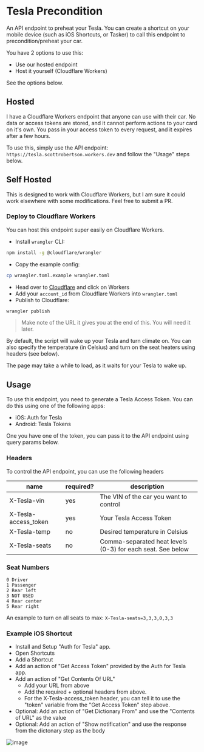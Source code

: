 # Tesla Precondition

An API endpoint to preheat your Tesla. You can create a shortcut on your mobile device (such as iOS Shortcuts, or Tasker) to call this endpoint to precondition/preheat your car.

You have 2 options to use this:

- Use our hosted endpoint
- Host it yourself (Cloudflare Workers)

See the options below.

## Hosted

I have a Cloudflare Workers endpoint that anyone can use with their car. No data or access tokens are stored, and it cannot perform actions to your card on it's own. You pass in your access token to every request, and it expires after a few hours.

To use this, simply use the API endpoint: `https://tesla.scottrobertson.workers.dev` and follow the "Usage" steps below.

## Self Hosted

This is designed to work with Cloudflare Workers, but I am sure it could work elsewhere with some modifications. Feel free to submit a PR.

### Deploy to Cloudflare Workers

You can host this endpoint super easily on Cloudflare Workers.

- Install `wrangler` CLI:

```bash
npm install -g @cloudflare/wrangler
```

- Copy the example config:

```bash
cp wrangler.toml.example wrangler.toml
```

- Head over to [Cloudflare](https://dash.cloudflare.com/) and click on Workers
- Add your `account_id` from Cloudflare Workers into `wrangler.toml`
- Publish to Cloudflare:

```bash
wrangler publish
```

> Make note of the URL it gives you at the end of this. You will need it later.

By default, the script will wake up your Tesla and turn climate on. You can also specify the temperature (in Celsius) and turn on the seat heaters using headers (see below).

The page may take a while to load, as it waits for your Tesla to wake up.

## Usage

To use this endpoint, you need to generate a Tesla Access Token. You can do this using one of the following apps:

- iOS: Auth for Tesla
- Android: Tesla Tokens

One you have one of the token, you can pass it to the API endpoint using query params below.

### Headers

To control the API endpoint, you can use the following headers

| name                 | required? | description                                                |
| -------------------- | --------- | ---------------------------------------------------------- |
| X-Tesla-vin          | yes       | The VIN of the car you want to control                     |
| X-Tesla-access_token | yes       | Your Tesla Access Token                                    |
| X-Tesla-temp         | no        | Desired temperature in Celsius                             |
| X-Tesla-seats        | no        | Comma-separated heat levels (0-3) for each seat. See below |

### Seat Numbers

```
0 Driver
1 Passenger
2 Rear left
3 NOT USED
4 Rear center
5 Rear right
```

An example to turn on all seats to max: `X-Tesla-seats=3,3,3,0,3,3`

### Example iOS Shortcut

- Install and Setup "Auth for Tesla" app.
- Open Shortcuts
- Add a Shortcut
- Add an action of "Get Access Token" provided by the Auth for Tesla app.
- Add an action of "Get Contents Of URL"
  - Add your URL from above
  - Add the required + optional headers from above.
  - For the X-Tesla-access_token header, you can tell it to use the "token" variable from the "Get Access Token" step above.
- Optional: Add an action of "Get Dictionary From" and use the "Contents of URL" as the value
- Optional: Add an action of "Show notification" and use the response from the dictonary step as the body

![image](https://user-images.githubusercontent.com/68361/140664905-83b004b0-2a08-4359-9220-2bed8b751e86.png)
